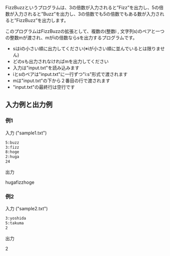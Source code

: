 
FizzBuzzというプログラムは、3の倍数が入力されると”Fizz”を出力し、5の倍数が入力されると”Buzz”を出力し、3の倍数でも5の倍数でもある数が入力されると”FizzBuzz”を出力します。

このプログラムはFizzBuzzの拡張として、複数の(整数i , 文字列s)のペアと一つの整数mが渡され、mがiの倍数ならsを出力するプログラムです。

- sはiの小さい順に出力してください(※iが小さい順に並んでいるとは限りません)
- どのsも出力されなければmを出力してください
- 入力は"input.txt"を読み込みます
- iとsのペアは"input.txt"に一行ずつ"i:s"形式で渡されます
- mは"input.txt"の下から２番目の行で渡されます
- "input.txt"の最終行は空行です

## 入力例と出力例

### 例1

入力 ("sample1.txt")

```txt
5:buzz
3:fizz
8:hoge
2:huga
24

```

出力

hugafizzhoge

### 例2

入力 ("sample2.txt")

```txt
3:yoshida
5:takuma
2

```

出力

2
